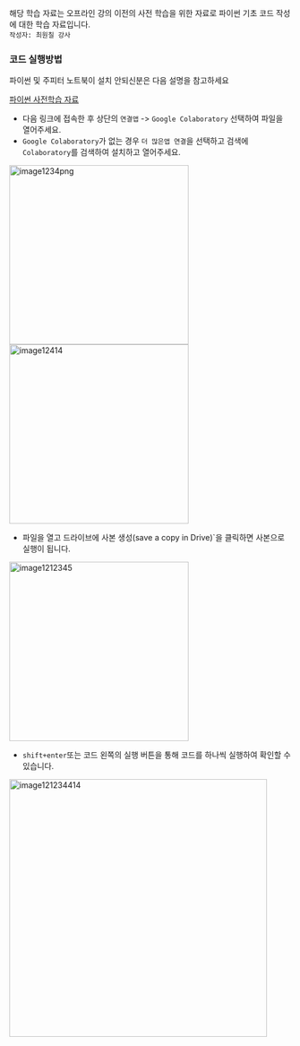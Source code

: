 해당 학습 자료는 오프라인 강의 이전의 사전 학습을 위한 자료로 파이썬 기초 코드 작성에 대한 학습 자료입니다.  
`작성자: 최원칠 강사`

### 코드 실행방법
파이썬 및 주피터 노트북이 설치 안되신분은 다음 설명을 참고하세요

[파이썬 사전학습 자료](https://colab.research.google.com/drive/1cv7emjbXkjZ3ulke_276wO_hh0CgRsvJ?usp=sharing)   
- 다음 링크에 접속한 후 상단의 `연결앱` -> `Google Colaboratory` 선택하여 파일을 열어주세요.
- `Google Colaboratory`가 없는 경우 `더 많은앱 연결`을 선택하고 검색에 `Colaboratory`를 검색하여 설치하고 열어주세요.

<img width="320" alt="image1234png" src="https://github.com/user-attachments/assets/5af31832-2c9a-42f8-a047-7852685c4d87" />
<img width="320" alt="image12414" src="https://github.com/user-attachments/assets/e1cbd739-7f90-49b6-b126-c9ed49fc50b7" />

- 파일을 열고 드라이브에 사본 생성(save a copy in Drive)`을 클릭하면 사본으로 실행이 됩니다.
  
<img width="320" alt="image1212345" src="https://github.com/dnjsclf145/python-base-4dt/assets/78126706/887bc984-d60e-4373-a7c1-af4f123a86e5"/>

- `shift+enter`또는 코드 왼쪽의 실행 버튼을 통해 코드를 하나씩 실행하여 확인할 수 있습니다.    

<img width="460" alt="image121234414" src="https://github.com/dnjsclf145/python-base-4dt/assets/78126706/eabb27bd-5277-48d2-ac31-8645d3dcf8e4"/>

